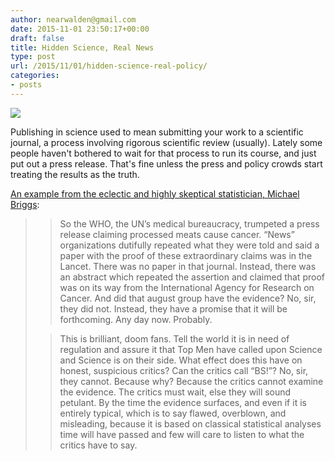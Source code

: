 ```yaml
---
author: nearwalden@gmail.com
date: 2015-11-01 23:50:17+00:00
draft: false
title: Hidden Science, Real News
type: post
url: /2015/11/01/hidden-science-real-policy/
categories:
- posts
---
```


![](/images/2015/11/nature.jpeg)






Publishing in science used to mean submitting your work to a scientific journal, a process involving rigorous scientific review (usually).  Lately some people haven't bothered to wait for that process to run its course, and just put out a press release.  That's fine unless the press and policy crowds start treating the results as the truth.





[An example from the eclectic and highly skeptical statistician, Michael Briggs](http://wmbriggs.com/post/17189/):





<blockquote>
  
> 
> So the WHO, the UN’s medical bureaucracy, trumpeted a press release claiming processed meats cause cancer. “News” organizations dutifully repeated what they were told and said a paper with the proof of these extraordinary claims was in the Lancet. There was no paper in that journal. Instead, there was an abstract which repeated the assertion and claimed that proof was on its way from the International Agency for Research on Cancer. And did that august group have the evidence? No, sir, they did not. Instead, they have a promise that it will be forthcoming. Any day now. Probably.
> 
> 
  
  
> 
> This is brilliant, doom fans. Tell the world it is in need of regulation and assure it that Top Men have called upon Science and Science is on their side. What effect does this have on honest, suspicious critics? Can the critics call “BS!”? No, sir, they cannot. Because why? Because the critics cannot examine the evidence. The critics must wait, else they will sound petulant. By the time the evidence surfaces, and even if it is entirely typical, which is to say flawed, overblown, and misleading, because it is based on classical statistical analyses time will have passed and few will care to listen to what the critics have to say.
> 
> 
</blockquote>



